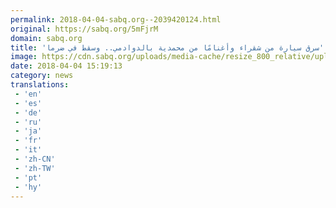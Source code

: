 ```yaml
---
permalink: 2018-04-04-sabq.org--2039420124.html
original: https://sabq.org/5mFjrM
domain: sabq.org
title: 'سرق سيارة من شقراء وأغنامًا من محمدية بالدوادمي.. وسقط في ضرما'
image: https://cdn.sabq.org/uploads/media-cache/resize_800_relative/uploads/material-file/5ac4e9b251a7733e4de5e184/5ac4e9ac99a73.jpg
date: 2018-04-04 15:19:13
category: news
translations: 
 - 'en'
 - 'es'
 - 'de'
 - 'ru'
 - 'ja'
 - 'fr'
 - 'it'
 - 'zh-CN'
 - 'zh-TW'
 - 'pt'
 - 'hy'
---
```


